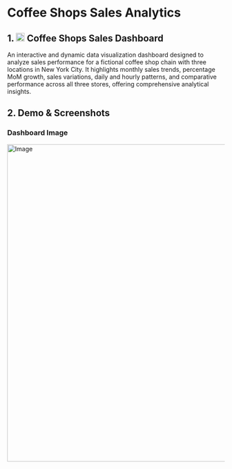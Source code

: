 # Coffee Shops Sales Analytics

## 1. <img width="20" height="20" alt="image" src="https://github.com/user-attachments/assets/8c31ecc1-9c59-4a9f-ae0c-1881ada1ab9e" /> Coffee Shops Sales Dashboard
   
   An interactive and dynamic data visualization dashboard designed to analyze sales performance for a fictional coffee shop chain with three locations in New York 
   City. It highlights monthly sales trends, percentage MoM growth, sales variations, daily and hourly patterns, and comparative performance across all three stores, 
   offering comprehensive analytical insights.

## 2. Demo & Screenshots

   ### Dashboard Image
   <img width="1206" height="735" alt="Image" src="https://github.com/user-attachments/assets/70024951-ec0d-48c3-ad88-755603b29e86" />

